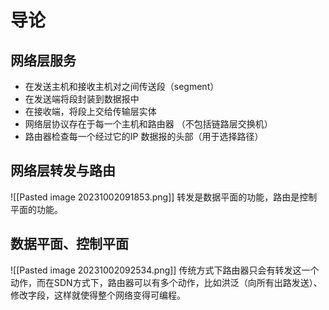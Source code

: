 # 导论
## 网络层服务
- 在发送主机和接收主机对之间传送段（segment）
- 在发送端将段封装到数据报中 
- 在接收端，将段上交给传输层实体 
- 网络层协议存在于每一个主机和路由器 （不包括链路层交换机）
- 路由器检查每一个经过它的IP 数据报的头部（用于选择路径）

## 网络层转发与路由
![[Pasted image 20231002091853.png]]
转发是数据平面的功能，路由是控制平面的功能。

## 数据平面、控制平面
![[Pasted image 20231002092534.png]]
传统方式下路由器只会有转发这一个动作，而在SDN方式下，路由器可以有多个动作，比如洪泛（向所有出路发送）、修改字段，这样就使得整个网络变得可编程。


